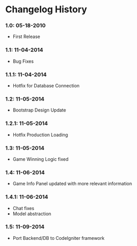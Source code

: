 # Changelog History

### 1.0: 05-18-2010
  - First Release

### 1.1: 11-04-2014
  - Bug Fixes

### 1.1.1: 11-04-2014
  - Hotfix for Database Connection

### 1.2: 11-05-2014
  - Bootstrap Design Update

### 1.2.1: 11-05-2014
  - Hotfix Production Loading

### 1.3: 11-05-2014
  - Game Winning Logic fixed

### 1.4: 11-06-2014
  - Game Info Panel updated with more relevant information

### 1.4.1: 11-06-2014
  - Chat fixes
  - Model abstraction

### 1.5: 11-09-2014
  - Port Backend/DB to CodeIgniter framework